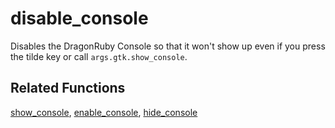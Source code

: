 # disable_console

Disables the DragonRuby Console so that it won't show up even if you press the tilde key or call `args.gtk.show_console`.

## Related Functions

[show_console](show_console.md), [enable_console](enable_console.md), [hide_console](hide_console.md)
